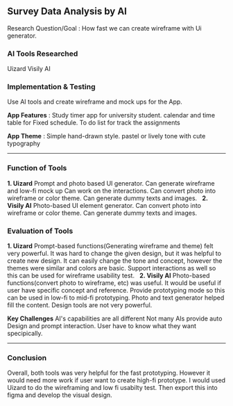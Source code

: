 ## Survey Data Analysis by AI
Research Question/Goal : 
How fast we can create wireframe with Ui generator.

### AI Tools Researched
Uizard
Visily AI

### Implementation & Testing
Use AI tools and create wireframe and mock ups for the App.

**App Features**
: Study timer app for university student.
calendar and time table for Fixed schedule.
To do list for track the assignments

**App Theme**
: Simple hand-drawn style. pastel or lively tone with cute typography

----
### Function of Tools
**1. Uizard**
Prompt and photo based UI generator. 
Can generate wireframe and low-fi mock up
Can work on the interactions.
Can convert photo into wireframe or color theme.
Can generate dummy texts and images.
 
**2. Visily AI**
Photo-based UI element generator.
Can convert photo into wireframe or color theme.
Can generate dummy texts and images.
 
 
### Evaluation of Tools
**1. Uizard**
Prompt-based functions(Generating wireframe and theme) felt very powerful.
It was hard to change the given design, but it was helpful to create new design.
It can easily change the tone and concept, however the themes were similar and colors are basic.
Support interactions as well so this can be used for wireframe usability test.
 
**2. Visily AI**
Photo-based functions(convert photo to wireframe, etc) was useful.
It would be useful if user have specific concept and reference.
Provide prototyping mode so this can be used in low-fi to mid-fi prototyping.
Photo and text generator helped fill the content.
Design tools are not very powerful.


**Key Challenges**
AI's capabilities are all different
Not many AIs provide auto Design and prompt interaction.
User have to know what they want specipically.

----

### Conclusion
Overall, both tools was very helpful for the fast prototyping. However it would need more work if user want to create high-fi prototype.
I would used Uizard to do the wireframing and low fi usabilty test. Then export this into figma and develop the visual design.
